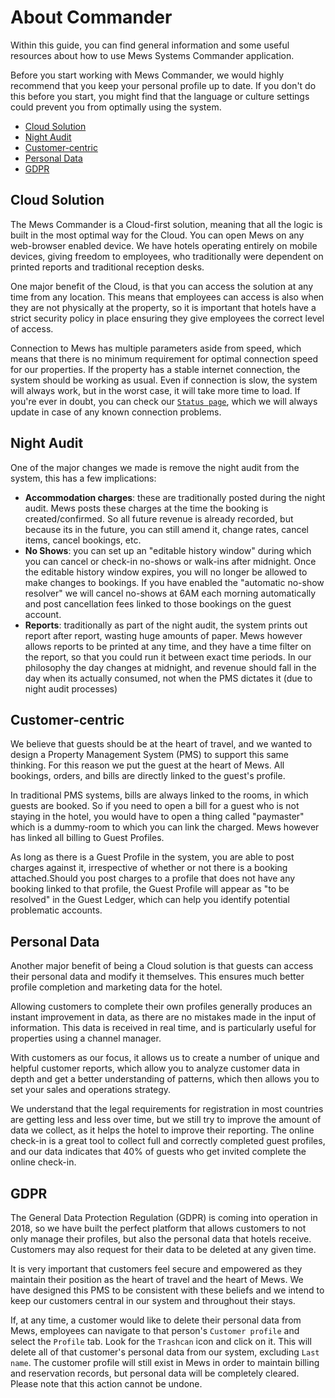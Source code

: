 # About Commander

Within this guide, you can find general information and some useful resources about how to use Mews Systems Commander application.

Before you start working with Mews Commander, we would highly recommend that you keep your personal profile up to date. If you don't do this before you start, you might find that the language or culture settings could prevent you from optimally using the system.

* [Cloud Solution](./#cloud-solution)
* [Night Audit](./#night-audit)
* [Customer-centric](./#customer-centric)
* [Personal Data](./#personal-data)
* [GDPR](./#gdpr)

## Cloud Solution

The Mews Commander is a Cloud-first solution, meaning that all the logic is built in the most optimal way for the Cloud. You can open Mews on any web-browser enabled device. We have hotels operating entirely on mobile devices, giving freedom to employees, who traditionally were dependent on printed reports and traditional reception desks.

One major benefit of the Cloud, is that you can access the solution at any time from any location. This means that employees can access is also when they are not physically at the property, so it is important that hotels have a strict security policy in place ensuring they give employees the correct level of access.

Connection to Mews has multiple parameters aside from speed, which means that there is no minimum requirement for optimal connection speed for our properties. If the property has a stable internet connection, the system should be working as usual. Even if connection is slow, the system will always work, but in the worst case, it will take more time to load. If you're ever in doubt, you can check our [`Status page`](http://status.mews.li/), which we will always update in case of any known connection problems.

## Night Audit

One of the major changes we made is remove the night audit from the system, this has a few implications:

* **Accommodation charges**: these are traditionally posted during the night audit. Mews posts these charges at the time the booking is created/confirmed. So all future revenue is already recorded, but because its in the future, you can still amend it, change rates, cancel items, cancel bookings, etc.
* **No Shows**: you can set up an "editable history window" during which you can cancel or check-in no-shows or walk-ins after midnight. Once the editable history window expires, you will no longer be allowed to make changes to bookings. If you have enabled the "automatic no-show resolver" we will cancel no-shows at 6AM each morning automatically and post cancellation fees linked to those bookings on the guest account.
* **Reports**: traditionally as part of the night audit, the system prints out report after report, wasting huge amounts of paper. Mews however allows reports to be printed at any time, and they have a time filter on the report, so that you could run it between exact time periods. In our philosophy the day changes at midnight, and revenue should fall in the day when its actually consumed, not when the PMS dictates it \(due to night audit processes\)

## Customer-centric

We believe that guests should be at the heart of travel, and we wanted to design a Property Management System \(PMS\) to support this same thinking. For this reason we put the guest at the heart of Mews. All bookings, orders, and bills are directly linked to the guest's profile.

In traditional PMS systems, bills are always linked to the rooms, in which guests are booked. So if you need to open a bill for a guest who is not staying in the hotel, you would have to open a thing called "paymaster" which is a dummy-room to which you can link the charged. Mews however has linked all billing to Guest Profiles.

As long as there is a Guest Profile in the system, you are able to post charges against it, irrespective of whether or not there is a booking attached.Should you post charges to a profile that does not have any booking linked to that profile, the Guest Profile will appear as "to be resolved" in the Guest Ledger, which can help you identify potential problematic accounts.

## Personal Data

Another major benefit of being a Cloud solution is that guests can access their personal data and modify it themselves. This ensures much better profile completion and marketing data for the hotel.

Allowing customers to complete their own profiles generally produces an instant improvement in data, as there are no mistakes made in the input of information. This data is received in real time, and is particularly useful for properties using a channel manager.

With customers as our focus, it allows us to create a number of unique and helpful customer reports, which allow you to analyze customer data in depth and get a better understanding of patterns, which then allows you to set your sales and operations strategy.

We understand that the legal requirements for registration in most countries are getting less and less over time, but we still try to improve the amount of data we collect, as it helps the hotel to improve their reporting. The online check-in is a great tool to collect full and correctly completed guest profiles, and our data indicates that 40% of guests who get invited complete the online check-in.

## GDPR

The General Data Protection Regulation \(GDPR\) is coming into operation in 2018, so we have built the perfect platform that allows customers to not only manage their profiles, but also the personal data that hotels receive. Customers may also request for their data to be deleted at any given time.

It is very important that customers feel secure and empowered as they maintain their position as the heart of travel and the heart of Mews. We have designed this PMS to be consistent with these beliefs and we intend to keep our customers central in our system and throughout their stays.

If, at any time, a customer would like to delete their personal data from Mews, employees can navigate to that person's `Customer profile` and select the `Profile` tab. Look for the `Trashcan` icon and click on it. This will delete all of that customer's personal data from our system, excluding `Last name`. The customer profile will still exist in Mews in order to maintain billing and reservation records, but personal data will be completely cleared. Please note that this action cannot be undone.

